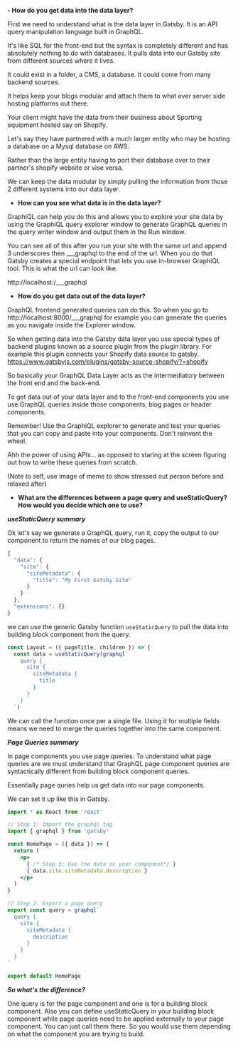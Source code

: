 **- How do you get data into the data layer?**

First we need to understand what is the data layer in Gatsby. It is an API query manipulation language built in GraphQL. 

It's like SQL for the front-end but the syntax is completely different and has absolutely nothing to do with databases. It pulls data into our Gatsby site from different sources where it lives. 

It could exist in a folder, a CMS, a database. It could come from many backend sources.

It helps keep your blogs modular and attach them to what ever server side hosting platforms out there. 

Your client might have the data from their business about Sporting equipment hosted say on Shopify. 

Let's say they have partnered with a much larger entity who may be hosting a database on a Mysql database on AWS. 

Rather than the large entity having to port their database over to their partner's shopify website or vise versa. 

We can keep the data modular by simply pulling the information from those 2 different systems into our data layer.

- **How can you see what data is in the data layer?**

GraphiQL can help you do this and allows you to explore your site data by using the GraphiQL query explorer window to generate GraphQL queries in the query writer window and output them in the Run window. 

You can see all of this after you run your site with the same url and append 3 underscores then ___graphql to the end of the url. When you do that Gatsby creates a special endpoint that lets you use  in-browser GraphiQL tool. This is what the url can look like.

http://localhost:<portal number here>/___graphql

- **How do you get data out of the data layer?**

GraphQL frontend generated queries can do this. So when you go to
http://localhost:8000/___graphql for example you can generate the queries as you navigate inside the Explorer window.

So when getting data into the Gatsby data layer you use special types of backend plugins known as a source plugin from the plugin library. For example this plugin connects your Shopify data source to gatsby. https://www.gatsbyjs.com/plugins/gatsby-source-shopify/?=shopify  

So basically your GraphQL Data Layer acts as the intermediatory between the front end and the back-end.

To get data out of your data layer and to the front-end components you use use GraphQL queries inside those components, blog pages or header components. 

Remember! Use the GraphiQL explorer to generate and test your queries that you can copy and paste into your components. Don't reinvent the wheel. 

Ahh the power of using APIs... as opposed to staring at the screen figuring out how to write these queries from scratch.

(Note to self, use image of meme to show stressed out person before and relaxed after)

- **What are the differences between a page query and useStaticQuery? How would you decide which one to use?**

***useStaticQuery summary***

Ok let's say we generate a GraphQL query, run it, copy the output to our component to return the names of our blog pages.

```jsx
{
  "data": {
    "site": {
      "siteMetadata": {
        "title": "My First Gatsby Site"
      }
    }
  },
  "extensions": {}
}
```

we can use the generic Gatsby function  `useStaticQuery` to pull the 
data into building block component from the query.

```jsx
const Layout = ({ pageTitle, children }) => {
  const data = useStaticQuery(graphql`
    query {
      site {
        siteMetadata {
          title
        }
      }
    }
  `)
```

We can call the function once per a single file. Using it for multiple fields means we need to merge the queries together into the same component.

***Page Queries summary***

In page components you use page queries. To understand what page queries are we must understand that GraphQL page component queries are syntactically different from building block component queries. 

Essentially page quries help us get data into our page components.

We can set it up like this in Gatsby. 

```jsx
import * as React from 'react'

// Step 1: Import the graphql tag
import { graphql } from 'gatsby'

const HomePage = ({ data }) => {
  return (
    <p>
      { /* Step 3: Use the data in your component*/ }
      { data.site.siteMetadata.description }
    </p>
  )
}

// Step 2: Export a page query
export const query = graphql`
  query {
    site {
      siteMetadata {
        description
      }
    }
  }
`

export default HomePage
```

***So what's the difference?***

One query is for the page component and one is for a building block component. Also you can define useStaticQuery in your building block component while page queries need to be applied externally to your page component. You can just call them there. So you would use them depending on what the component you are trying to build.
